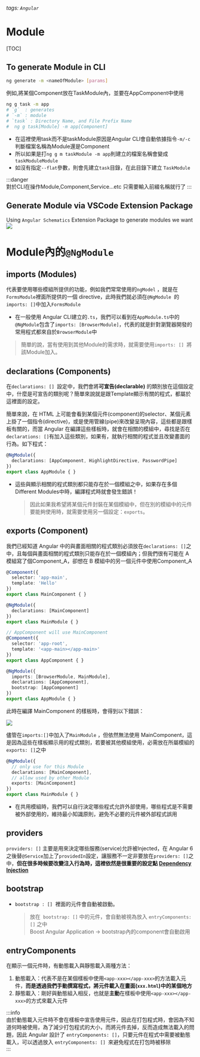###### tags: `Angular`
# Module
[TOC]


## To generate Module in CLI

```bash
ng generate -m <nameOfModule> [params]
```

例如,將某個Component放在TaskModule內，並要在AppComponent中使用
```bash
ng g task -m app
# `g`  : generates 
# `-m` : module
# `task` : Directory Name, and File Prefix Name
#  ng g task[Module] -m app[Component] 
```
- 在這裡使用task而不是taskModule原因是Angular CLI會自動依據指令`-m/-c`判斷檔案名稱為Module還是Component  
- 所以如果是打`ng g m taskModule -m app`則建立的檔案名稱會變成`taskModuleModule`  
- 如沒有指定`--flat`參數，則會先建立`task`目錄，在此目錄下建立 `TaskModule`  

:::danger  
對於CLI在操作Module,Component,Service...etc 只需要輸入前綴名稱就行了 
:::  

## Generate Module via VSCode Extension Package
Using `Angular Schematics` Extension Package to generate modules we want  
![](https://i.imgur.com/RCvCLc1.png)  


# Module內的`@NgModule`

## imports (Modules)
代表要使用哪些模組所提供的功能，例如我們常常使用的`ngModel` ，就是在 `FormsModule`裡面所提供的一個 directive，此時我們就必須在`@NgModule `的`imports: []`中加入`FormsModule`  

- 在一般使用 Angular CLI建立的`.ts`，我們可以看到在`AppModule.ts`中的`@NgModule`包含了`imports: [BrowserModule]`，代表的就是針對瀏覽器開發的常用程式都來自於`BrowserModule`中  
> 簡單的說，當有使用到其他Module的需求時，就需要使用`imports: [] `將該Module加入。

## declarations (Components)
在`declarations: [] `設定中，我們會將**可宣告(declarable)** 的類別放在這個設定中，什麼是可宣告的類別呢？簡單來說就是跟Template顯示有關的程式，都屬於這裡面的設定。

簡單來說，在 HTML 上可能會看到某個元件(component)的selector、某個元素上掛了一個指令(directive)，或是使用管線(pipe)來改變呈現內容，這些都是跟樣板有關的，而當 Angular 在編譯這些樣板時，就會在相關的模組中，尋找是否在`declarations: []`有加入這些類別，如果有，就執行相關的程式並且改變畫面的行為。如下程式：
```typescript
@NgModule({
  declarations: [AppComponent, HighlightDirective, PasswordPipe]
})
export class AppModule { }
```
- 這些與顯示相關的程式類別都只能存在於一個模組之中，如果存在多個Different Modules中時，編譯程式時就會發生錯誤！
    > 因此如果我希望將某個元件封裝在某個模組中，但在別的模組中的元件要能夠使用時，就需要使用另一個設定：`exports`。

## exports (Component)

我們已經知道 Angular 中的與畫面相關的程式類別必須放在`declarations: []`之中，且每個與畫面相關的程式類別只能存在於一個模組內；但我們很有可能在 A 模組寫了個Component_A，卻想在 B 模組中的另一個元件中使用Component_A  
```typescript
@Component({
  selector: 'app-main',
  template: 'Hello'
})
export class MainComponent { }

@NgModule({
  declarations: [MainComponent]
})
export class MainModule { }
```

```typescript
// AppComponent will use MainComponent
@Component({
  selector: 'app-root',
  template: '<app-main></app-main>'
})
export class AppComponent { }

@NgModule({
  imports: [BrowserModule, MainModule],
  declarations: [AppComponent],
  bootstrap: [AppComponent]
})
export class AppModule { }
```
此時在編譯 MainComponent 的樣板時，會得到以下錯誤：

![](https://wellwind.idv.tw/blog/2018/10/20/mastering-angular-05-knowning-ng-module/01.jpg)

儘管在`imports:[]`中加入了`MainModule` ，但依然無法使用 MainComponent，這是因為這些在樣板顯示用的程式類別，若要被其他模組使用，必需放在所屬模組的`exports: []`之中
```typescript
@NgModule({
  // only use for this Module
  declarations: [MainComponent],
  // allow used by other Module
  exports: [MainComponent]
})
export class MainModule { }
```
- 在共用模組時，我們可以自行決定哪些程式允許外部使用，哪些程式是不需要被外部使用的，維持最小知識原則，避免不必要的元件被外部程式誤用  

## providers
`providers: []` 主要是用來決定哪些服務(service)允許被Injected，在 Angular 6 之後替`@Service`加上了`providedIn`設定，讓服務不一定非要放在`providers: []`之中，**但在很多時候要改變注入行為時，這裡依然是很重要的設定點 [Dependency Injection](/8AQani2_TCKWNUsp5ob5ng)**  


## bootstrap
- `bootstrap : [] `裡面的元件會自動被啟動。
    > 放在` bootstrap: []` 中的元件，會自動被視為放入 `entryComponents: []` 之中  
    > Boost Angular Application -> bootstrap內的component會自動啟用 

## entryComponents
在顯示一個元件時，有動態載入與靜態載入兩種方法：

1. 動態載入：代表不是在某個樣板中使用`<app-xxx></app-xxx>`的方法載入元件，**而是透過我們手動撰寫程式，將元件載入在畫面(`xxx.html`)中的某個地方**  
2. 靜態載入：剛好與動態組入相反，也就是**主動**在樣板中使用`<app-xxx></app-xxx>`的方式來載入元件  

:::info  
由於動態載入元件時不會在樣板中宣告使用元件，因此在打包程式時，會因為不知道何時被使用，為了減少打包程式的大小，而將元件去掉，反而造成無法載入的問題，因此 Angular 設計了 `entryComponents: []`，只要元件在程式中需要被動態載入，可以透過放入 `entryComponents: [] `來避免程式在打包時被移除  
:::  